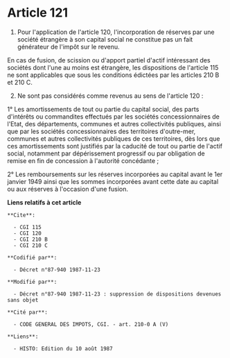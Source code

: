 # Article 121

1. Pour l'application de l'article 120, l'incorporation de réserves par une société étrangère à son capital social ne
constitue pas un fait générateur de l'impôt sur le revenu.

En cas de fusion, de scission ou d'apport partiel d'actif intéressant des sociétés dont l'une au moins est étrangère, les
dispositions de l'article 115 ne sont applicables que sous les conditions édictées par les articles 210 B et 210 C.

2. Ne sont pas considérés comme revenus au sens de l'article 120 :

1° Les amortissements de tout ou partie du capital social, des parts d'intérêts ou commandites effectués par les sociétés
concessionnaires de l'Etat, des départements, communes et autres collectivités publiques, ainsi que par les sociétés
concessionnaires des territoires d'outre-mer, communes et autres collectivités publiques de ces territoires, dès lors que ces
amortissements sont justifiés par la caducité de tout ou partie de l'actif social, notamment par dépérissement progressif ou
par obligation de remise en fin de concession à l'autorité concédante ;

2° Les remboursements sur les réserves incorporées au capital avant le 1er janvier 1949 ainsi que les sommes incorporées
avant cette date au capital ou aux réserves à l'occasion d'une fusion.

**Liens relatifs à cet article**

	**Cite**:

	  - CGI 115
	  - CGI 120
	  - CGI 210 B
	  - CGI 210 C

	**Codifié par**:

	  - Décret n°87-940 1987-11-23

	**Modifié par**:

	  - Décret n°87-940 1987-11-23 : suppression de dispositions devenues sans objet

	**Cité par**:

	  - CODE GENERAL DES IMPOTS, CGI. - art. 210-0 A (V)

	**Liens**:

	  - HISTO: Edition du 10 août 1987
